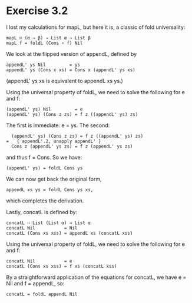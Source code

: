 # Exercise 3.2

I lost my calculations for mapL, but here it is, a classic of
fold universality:

    mapL ∷ (α → β) → List α → List β
    mapL f = foldL (Cons ∘ f) Nil

We look at the flipped version of appendL, defined by

    appendL' ys Nil         = ys
    appendL' ys (Cons x xs) = Cons x (appendL' ys xs)

(appendL' ys xs is equivalent to appendL xs ys.)

Using the universal property of foldL, we need to solve the following
for e and f:

    (appendL' ys) Nil         = e
    (appendL' ys) (Cons z zs) = f z ((appendL' ys) zs)

The first is immediate: e = ys.  The second:

      (appendL' ys) (Cons z zs) = f z ((appendL' ys) zs)
    =   { appendL'.2, unapply appendL' }
      Cons z (appendL' ys zs) = f z (appendL' ys zs)

and thus f = Cons.  So we have:

    (appendL' ys) = foldL Cons ys

We can now get back the original form,

    appendL xs ys = foldL Cons ys xs,

which completes the derivation.


Lastly, concatL is defined by:

    concatL ∷ List (List α) → List α
    concatL Nil           = Nil
    concatL (Cons xs xss) = appendL xs (concatL xss)

Using the universal property of foldL, we need to solve the following
for e and f:

    concatL Nil           = e
    concatL (Cons xs xss) = f xs (concatL xss)

By a straightforward application of the equations for concatL, we have
e = Nil and f = appendL, so:

    concatL = foldL appendL Nil
